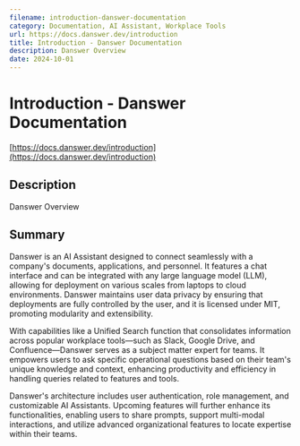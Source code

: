 ```yaml
---
filename: introduction-danswer-documentation
category: Documentation, AI Assistant, Workplace Tools
url: https://docs.danswer.dev/introduction
title: Introduction - Danswer Documentation
description: Danswer Overview
date: 2024-10-01
---
```

# Introduction - Danswer Documentation

[https://docs.danswer.dev/introduction](https://docs.danswer.dev/introduction)

## Description

Danswer Overview

## Summary

Danswer is an AI Assistant designed to connect seamlessly with a company's documents, applications, and personnel. It features a chat interface and can be integrated with any large language model (LLM), allowing for deployment on various scales from laptops to cloud environments. Danswer maintains user data privacy by ensuring that deployments are fully controlled by the user, and it is licensed under MIT, promoting modularity and extensibility.

With capabilities like a Unified Search function that consolidates information across popular workplace tools—such as Slack, Google Drive, and Confluence—Danswer serves as a subject matter expert for teams. It empowers users to ask specific operational questions based on their team's unique knowledge and context, enhancing productivity and efficiency in handling queries related to features and tools.

Danswer's architecture includes user authentication, role management, and customizable AI Assistants. Upcoming features will further enhance its functionalities, enabling users to share prompts, support multi-modal interactions, and utilize advanced organizational features to locate expertise within their teams.
